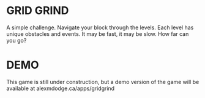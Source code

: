 # GRID GRIND
A simple challenge. Navigate your block through the levels. Each level has unique obstacles and events. It may be fast, it may be slow. How far can you go?

# DEMO

This game is still under construction, but a demo version of the game will be available at alexmdodge.ca/apps/gridgrind

